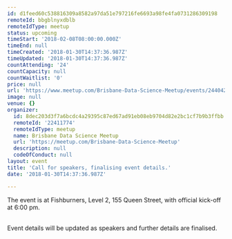 ```yaml
---
id: d1feed60c538816309a8582a97da51e797216fe6693a98fe4fa0731286309198
remoteId: bbgblnyxdblb
remoteIdType: meetup
status: upcoming
timeStart: '2018-02-08T08:00:00.000Z'
timeEnd: null
timeCreated: '2018-01-30T14:37:36.987Z'
timeUpdated: '2018-01-30T14:37:36.987Z'
countAttending: '24'
countCapacity: null
countWaitlist: '0'
price: null
url: 'https://www.meetup.com/Brisbane-Data-Science-Meetup/events/244042315/'
image: null
venue: {}
organizer:
  id: 8dec203d3f7a6bcdc4a29395c87ed67ad91eb08eb9704d82e2bc1cf7b9b3ffbb
  remoteId: '22411774'
  remoteIdType: meetup
  name: Brisbane Data Science Meetup
  url: 'https://meetup.com/Brisbane-Data-Science-Meetup'
  description: null
  codeOfConduct: null
layout: event
title: 'Call for speakers, finalising event details.'
date: '2018-01-30T14:37:36.987Z'

---
```

<p>The event is at Fishburners, Level 2, 155 Queen Street, with official kick-off at 6:00 pm. </p> <p><br/>Event details will be updated as speakers and further details are finalised.</p>
